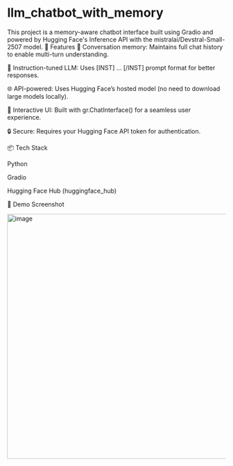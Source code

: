 # llm_chatbot_with_memory
This project is a memory-aware chatbot interface built using Gradio and powered by Hugging Face's Inference API with the mistralai/Devstral-Small-2507 model.
🚀 Features
🔁 Conversation memory: Maintains full chat history to enable multi-turn understanding.

🧠 Instruction-tuned LLM: Uses [INST] ... [/INST] prompt format for better responses.

🌐 API-powered: Uses Hugging Face’s hosted model (no need to download large models locally).

💬 Interactive UI: Built with gr.ChatInterface() for a seamless user experience.

🔒 Secure: Requires your Hugging Face API token for authentication.

📦 Tech Stack

Python

Gradio

Hugging Face Hub (huggingface_hub)

📸 Demo Screenshot

<img width="997" height="563" alt="image" src="https://github.com/user-attachments/assets/8ddd4008-8a9f-4ee0-9c0a-f4af88524c54" />


